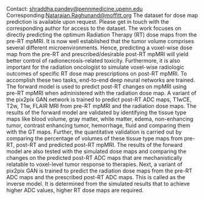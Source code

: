 Contact: shraddha.pandey@pennmedicine.upenn.edu 
Corresponding:Natarajan.Raghunand@moffitt.org
The dataset for dose map prediction is available upon request. Please get in touch with the corresponding author for access to the dataset.
The work focuses on directly predicting
the optimum Radiation Therapy (RT) dose maps from the pre-RT mpMRI. It is now well
established that the tumor volume comprises several different microenvironments. Hence,
predicting a voxel-wise dose map from the pre-RT and prescribed/desirable post-RT mpMRI
will yield better control of radionecrosis-related toxicity. Furthermore, it is also important
for the radiation oncologist to simulate voxel-wise radiologic outcomes of specific RT dose
map prescriptions on post-RT mpMRI. To accomplish these two tasks, end-to-end deep
neural networks are trained. The forward model is used to predict post-RT changes on
mpMRI using pre-RT mpMRI when administered with the radiation dose map. A variant
of the pix2pix GAN network is trained to predict post-RT ADC maps, T1wCE, T2w, T1w,
FLAIR MRI from pre-RT mpMRI and the radiation dose maps. The results of the forward
model are validated by identifying the tissue type maps like blood volume, gray matter,
white matter, edema, non-enhancing tumor, contrast enhancing tumor, hemorrhage, fluid
and comparing them with the GT maps. Further, the quantitative validation is carried out
by comparing the percentage of volumes of these tissue type maps from pre-RT, post-RT
and predicted post-RT mpMRI. The results of the forward model are also tested with the
simulated dose maps and comparing the changes on the predicted post-RT ADC maps that
are mechanistically relatable to voxel-level tumor response to therapies. Next, a variant of
pix2pix GAN is trained to predict the radiation dose maps from the pre-RT ADC maps and
the prescribed post-RT ADC maps. This is called as the inverse model. It is determined
from the simulated results that to achieve higher ADC values, higher RT dose maps are
required.
